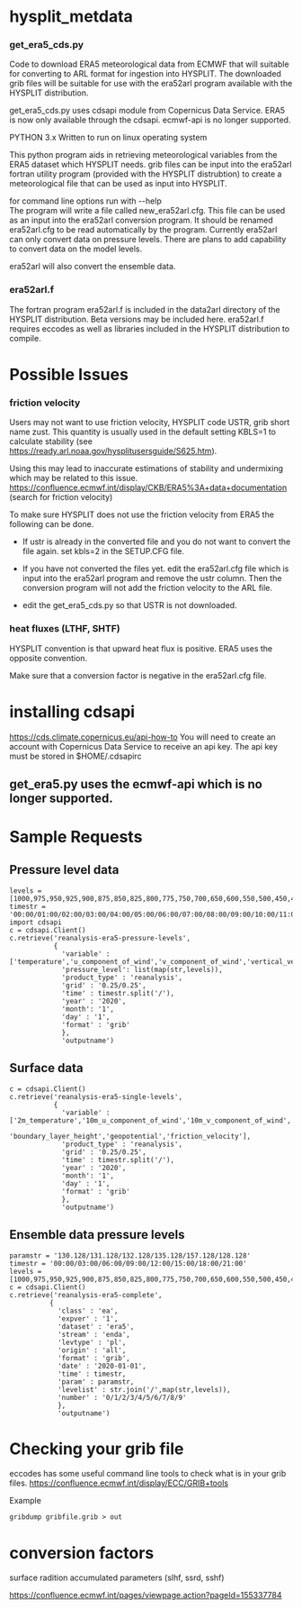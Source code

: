 
# hysplit_metdata

### get_era5_cds.py 
Code to download ERA5 meteorological data from ECMWF that will suitable for converting to ARL format for ingestion into HYSPLIT.
The downloaded grib files will be suitable for use with the era52arl program available with the HYSPLIT distribution.

get_era5_cds.py uses cdsapi module from Copernicus Data Service.
ERA5 is now  only available through the cdsapi.
ecmwf-api is no longer supported.

PYTHON 3.x
Written to run on linux operating system

This python program aids in retrieving  meteorological variables from the ERA5 dataset which HYSPLIT needs.
grib files can be input into the era52arl fortran utility program (provided with the HYSPLIT distrubtion) 
to create a meteorological file that can be used
as input into HYSPLIT. 

for command line options run with --help <br>
The program will write a file called new_era52arl.cfg. This file can be used as an input into the era52arl conversion program.
It should be renamed  era52arl.cfg  to be read automatically by the program.
Currently era52arl can only convert data on pressure levels.
There are plans to add capability to convert data on the model levels.

era52arl will also convert the ensemble data.

### era52arl.f
The fortran program era52arl.f is included in the data2arl directory of the HYSPLIT distribution.
Beta versions may be included here. era52arl.f requires eccodes as well as libraries included in the HYSPLIT distribution 
to compile. 

# Possible Issues

### friction velocity
Users may not want to use friction velocity, HYSPLIT code USTR, grib short name zust.
This quantity is usually used in the default setting KBLS=1 to calculate stability (see https://ready.arl.noaa.gov/hysplitusersguide/S625.htm).

Using this may lead to inaccurate estimations of stability and undermixing which may be related to this issue.
https://confluence.ecmwf.int/display/CKB/ERA5%3A+data+documentation (search for friction velocity)

To make sure HYSPLIT does not use the friction velocity from ERA5 the following can be done.

* If ustr is already in the converted file and you do not want to convert the file again. set kbls=2 in the SETUP.CFG file.

* If you have not converted the files yet.
edit the era52arl.cfg file which is input into the era52arl program and remove the ustr column. Then the conversion program will not add the friction velocity to the ARL file.

* edit the get_era5_cds.py so that USTR is not downloaded.

### heat fluxes (LTHF, SHTF)

HYSPLIT convention is that upward heat flux is positive. ERA5 uses the opposite convention.

Make sure that a conversion factor is negative in the era52arl.cfg file. 


# installing cdsapi
https://cds.climate.copernicus.eu/api-how-to
You will need to create an account with Copernicus Data Service to receive an api key.
The api key must be stored in $HOME/.cdsapirc

## get_era5.py uses the ecmwf-api which is no longer supported.

# Sample Requests

## Pressure level data
    levels = [1000,975,950,925,900,875,850,825,800,775,750,700,650,600,550,500,450,400,350,300,250,225,200,175,150,125,100,70,50,30,20,10,7,5,3,2,1]
    timestr = '00:00/01:00/02:00/03:00/04:00/05:00/06:00/07:00/08:00/09:00/10:00/11:00/12:00/13:00/14:00/15:00/16:00/17:00/18:00/19:00/20:00/21:00/22:00/23:00'
    import cdsapi
    c = cdsapi.Client()
    c.retrieve('reanalysis-era5-pressure-levels',
               {
                 'variable' : ['temperature','u_component_of_wind','v_component_of_wind','vertical_velocity','relative_humidity','geopotential'],
                 'pressure_level': list(map(str,levels)),
                 'product_type' : 'reanalysis',
                 'grid' : '0.25/0.25',
                 'time' : timestr.split('/'),
                 'year' : '2020',
                 'month': '1',
                 'day' : '1',
                 'format' : 'grib'
                 },
                 'outputname')

## Surface data
    c = cdsapi.Client()
    c.retrieve('reanalysis-era5-single-levels',
               {
                 'variable' : ['2m_temperature','10m_u_component_of_wind','10m_v_component_of_wind','surface_pressure',\
                               'boundary_layer_height','geopotential','friction_velocity'],
                 'product_type' : 'reanalysis',
                 'grid' : '0.25/0.25',
                 'time' : timestr.split('/'),
                 'year' : '2020',
                 'month': '1',
                 'day' : '1',
                 'format' : 'grib'
                 },
                 'outputname')

## Ensemble data pressure levels
    paramstr = '130.128/131.128/132.128/135.128/157.128/128.128'
    timestr = '00:00/03:00/06:00/09:00/12:00/15:00/18:00/21:00'
    levels = [1000,975,950,925,900,875,850,825,800,775,750,700,650,600,550,500,450,400,350,300,250,225,200,175,150,125,100,70,50,30,20,10,7,5,3,2,1]
    c = cdsapi.Client()
    c.retrieve('reanalysis-era5-complete',
              {
                'class' : 'ea',
                'expver' : '1',
                'dataset' : 'era5',
                'stream' : 'enda',
                'levtype' : 'pl',
                'origin' : 'all',
                'format' : 'grib',
                'date' : '2020-01-01',
                'time' : timestr,
                'param' : paramstr,
                'levelist' : str.join('/',map(str,levels)),
                'number' : '0/1/2/3/4/5/6/7/8/9'
                },
                'outputname')

# Checking your grib file

eccodes has some useful command line tools to check what is in your grib files.
https://confluence.ecmwf.int/display/ECC/GRIB+tools

Example

    gribdump gribfile.grib > out
    
# conversion factors

surface radition accumulated parameters (slhf, ssrd, sshf)

https://confluence.ecmwf.int/pages/viewpage.action?pageId=155337784
